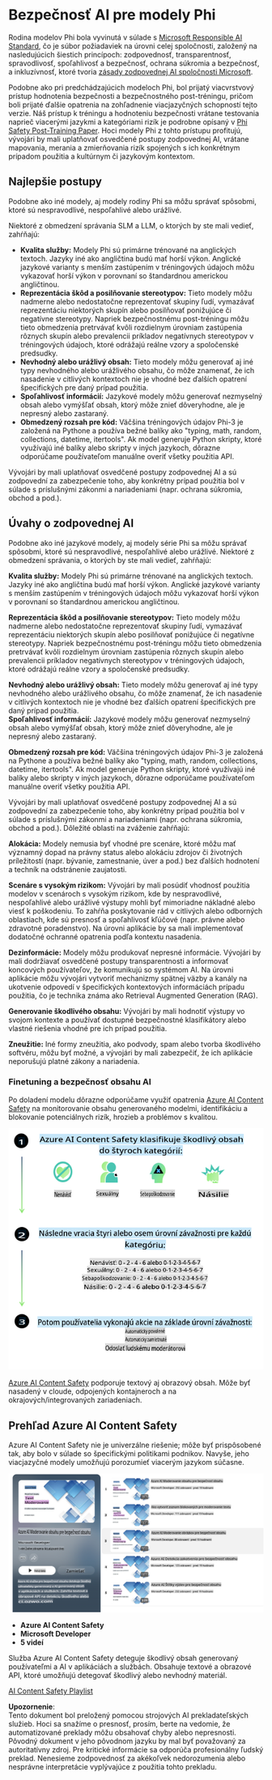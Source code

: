 # Bezpečnosť AI pre modely Phi  
Rodina modelov Phi bola vyvinutá v súlade s [Microsoft Responsible AI Standard](https://query.prod.cms.rt.microsoft.com/cms/api/am/binary/RE5cmFl), čo je súbor požiadaviek na úrovni celej spoločnosti, založený na nasledujúcich šiestich princípoch: zodpovednosť, transparentnosť, spravodlivosť, spoľahlivosť a bezpečnosť, ochrana súkromia a bezpečnosť, a inkluzívnosť, ktoré tvoria [zásady zodpovednej AI spoločnosti Microsoft](https://www.microsoft.com/ai/responsible-ai).

Podobne ako pri predchádzajúcich modeloch Phi, bol prijatý viacvrstvový prístup hodnotenia bezpečnosti a bezpečnostného post-tréningu, pričom boli prijaté ďalšie opatrenia na zohľadnenie viacjazyčných schopností tejto verzie. Náš prístup k tréningu a hodnoteniu bezpečnosti vrátane testovania naprieč viacerými jazykmi a kategóriami rizík je podrobne opísaný v [Phi Safety Post-Training Paper](https://arxiv.org/abs/2407.13833). Hoci modely Phi z tohto prístupu profitujú, vývojári by mali uplatňovať osvedčené postupy zodpovednej AI, vrátane mapovania, merania a zmierňovania rizík spojených s ich konkrétnym prípadom použitia a kultúrnym či jazykovým kontextom.

## Najlepšie postupy  

Podobne ako iné modely, aj modely rodiny Phi sa môžu správať spôsobmi, ktoré sú nespravodlivé, nespoľahlivé alebo urážlivé.

Niektoré z obmedzení správania SLM a LLM, o ktorých by ste mali vedieť, zahŕňajú:  

- **Kvalita služby:** Modely Phi sú primárne trénované na anglických textoch. Jazyky iné ako angličtina budú mať horší výkon. Anglické jazykové varianty s menším zastúpením v tréningových údajoch môžu vykazovať horší výkon v porovnaní so štandardnou americkou angličtinou.  
- **Reprezentácia škôd a posilňovanie stereotypov:** Tieto modely môžu nadmerne alebo nedostatočne reprezentovať skupiny ľudí, vymazávať reprezentáciu niektorých skupín alebo posilňovať ponižujúce či negatívne stereotypy. Napriek bezpečnostnému post-tréningu môžu tieto obmedzenia pretrvávať kvôli rozdielnym úrovniam zastúpenia rôznych skupín alebo prevalencii príkladov negatívnych stereotypov v tréningových údajoch, ktoré odrážajú reálne vzory a spoločenské predsudky.  
- **Nevhodný alebo urážlivý obsah:** Tieto modely môžu generovať aj iné typy nevhodného alebo urážlivého obsahu, čo môže znamenať, že ich nasadenie v citlivých kontextoch nie je vhodné bez ďalších opatrení špecifických pre daný prípad použitia.  
- **Spoľahlivosť informácií:** Jazykové modely môžu generovať nezmyselný obsah alebo vymýšľať obsah, ktorý môže znieť dôveryhodne, ale je nepresný alebo zastaraný.  
- **Obmedzený rozsah pre kód:** Väčšina tréningových údajov Phi-3 je založená na Pythone a používa bežné balíky ako "typing, math, random, collections, datetime, itertools". Ak model generuje Python skripty, ktoré využívajú iné balíky alebo skripty v iných jazykoch, dôrazne odporúčame používateľom manuálne overiť všetky použitia API.  

Vývojári by mali uplatňovať osvedčené postupy zodpovednej AI a sú zodpovední za zabezpečenie toho, aby konkrétny prípad použitia bol v súlade s príslušnými zákonmi a nariadeniami (napr. ochrana súkromia, obchod a pod.).  

## Úvahy o zodpovednej AI  

Podobne ako iné jazykové modely, aj modely série Phi sa môžu správať spôsobmi, ktoré sú nespravodlivé, nespoľahlivé alebo urážlivé. Niektoré z obmedzení správania, o ktorých by ste mali vedieť, zahŕňajú:  

**Kvalita služby:** Modely Phi sú primárne trénované na anglických textoch. Jazyky iné ako angličtina budú mať horší výkon. Anglické jazykové varianty s menším zastúpením v tréningových údajoch môžu vykazovať horší výkon v porovnaní so štandardnou americkou angličtinou.  

**Reprezentácia škôd a posilňovanie stereotypov:** Tieto modely môžu nadmerne alebo nedostatočne reprezentovať skupiny ľudí, vymazávať reprezentáciu niektorých skupín alebo posilňovať ponižujúce či negatívne stereotypy. Napriek bezpečnostnému post-tréningu môžu tieto obmedzenia pretrvávať kvôli rozdielnym úrovniam zastúpenia rôznych skupín alebo prevalencii príkladov negatívnych stereotypov v tréningových údajoch, ktoré odrážajú reálne vzory a spoločenské predsudky.  

**Nevhodný alebo urážlivý obsah:** Tieto modely môžu generovať aj iné typy nevhodného alebo urážlivého obsahu, čo môže znamenať, že ich nasadenie v citlivých kontextoch nie je vhodné bez ďalších opatrení špecifických pre daný prípad použitia.  
**Spoľahlivosť informácií:** Jazykové modely môžu generovať nezmyselný obsah alebo vymýšľať obsah, ktorý môže znieť dôveryhodne, ale je nepresný alebo zastaraný.  

**Obmedzený rozsah pre kód:** Väčšina tréningových údajov Phi-3 je založená na Pythone a používa bežné balíky ako "typing, math, random, collections, datetime, itertools". Ak model generuje Python skripty, ktoré využívajú iné balíky alebo skripty v iných jazykoch, dôrazne odporúčame používateľom manuálne overiť všetky použitia API.  

Vývojári by mali uplatňovať osvedčené postupy zodpovednej AI a sú zodpovední za zabezpečenie toho, aby konkrétny prípad použitia bol v súlade s príslušnými zákonmi a nariadeniami (napr. ochrana súkromia, obchod a pod.). Dôležité oblasti na zváženie zahŕňajú:  

**Alokácia:** Modely nemusia byť vhodné pre scenáre, ktoré môžu mať významný dopad na právny status alebo alokáciu zdrojov či životných príležitostí (napr. bývanie, zamestnanie, úver a pod.) bez ďalších hodnotení a techník na odstránenie zaujatosti.  

**Scenáre s vysokým rizikom:** Vývojári by mali posúdiť vhodnosť použitia modelov v scenároch s vysokým rizikom, kde by nespravodlivé, nespoľahlivé alebo urážlivé výstupy mohli byť mimoriadne nákladné alebo viesť k poškodeniu. To zahŕňa poskytovanie rád v citlivých alebo odborných oblastiach, kde sú presnosť a spoľahlivosť kľúčové (napr. právne alebo zdravotné poradenstvo). Na úrovni aplikácie by sa mali implementovať dodatočné ochranné opatrenia podľa kontextu nasadenia.  

**Dezinformácie:** Modely môžu produkovať nepresné informácie. Vývojári by mali dodržiavať osvedčené postupy transparentnosti a informovať koncových používateľov, že komunikujú so systémom AI. Na úrovni aplikácie môžu vývojári vytvoriť mechanizmy spätnej väzby a kanály na ukotvenie odpovedí v špecifických kontextových informáciách prípadu použitia, čo je technika známa ako Retrieval Augmented Generation (RAG).  

**Generovanie škodlivého obsahu:** Vývojári by mali hodnotiť výstupy vo svojom kontexte a používať dostupné bezpečnostné klasifikátory alebo vlastné riešenia vhodné pre ich prípad použitia.  

**Zneužitie:** Iné formy zneužitia, ako podvody, spam alebo tvorba škodlivého softvéru, môžu byť možné, a vývojári by mali zabezpečiť, že ich aplikácie neporušujú platné zákony a nariadenia.  

### Finetuning a bezpečnosť obsahu AI  

Po doladení modelu dôrazne odporúčame využiť opatrenia [Azure AI Content Safety](https://learn.microsoft.com/azure/ai-services/content-safety/overview) na monitorovanie obsahu generovaného modelmi, identifikáciu a blokovanie potenciálnych rizík, hrozieb a problémov s kvalitou.  

![Phi3AISafety](../../../../../translated_images/01.phi3aisafety.b950fac78d0cda701abf8181b3cfdabf328f70d0d5c096d5ebf842a2db62615f.sk.png)  

[Azure AI Content Safety](https://learn.microsoft.com/azure/ai-services/content-safety/overview) podporuje textový aj obrazový obsah. Môže byť nasadený v cloude, odpojených kontajneroch a na okrajových/integrovaných zariadeniach.  

## Prehľad Azure AI Content Safety  

Azure AI Content Safety nie je univerzálne riešenie; môže byť prispôsobené tak, aby bolo v súlade so špecifickými politikami podnikov. Navyše, jeho viacjazyčné modely umožňujú porozumieť viacerým jazykom súčasne.  

![AIContentSafety](../../../../../translated_images/01.AIcontentsafety.da9a83e9538e688418877be04138e05621b0ab1222565ac2761e28677a59fdb4.sk.png)  

- **Azure AI Content Safety**  
- **Microsoft Developer**  
- **5 videí**  

Služba Azure AI Content Safety deteguje škodlivý obsah generovaný používateľmi a AI v aplikáciách a službách. Obsahuje textové a obrazové API, ktoré umožňujú detegovať škodlivý alebo nevhodný materiál.  

[AI Content Safety Playlist](https://www.youtube.com/playlist?list=PLlrxD0HtieHjaQ9bJjyp1T7FeCbmVcPkQ)  

**Upozornenie**:  
Tento dokument bol preložený pomocou strojových AI prekladateľských služieb. Hoci sa snažíme o presnosť, prosím, berte na vedomie, že automatizované preklady môžu obsahovať chyby alebo nepresnosti. Pôvodný dokument v jeho pôvodnom jazyku by mal byť považovaný za autoritatívny zdroj. Pre kritické informácie sa odporúča profesionálny ľudský preklad. Nenesieme zodpovednosť za akékoľvek nedorozumenia alebo nesprávne interpretácie vyplývajúce z použitia tohto prekladu.
